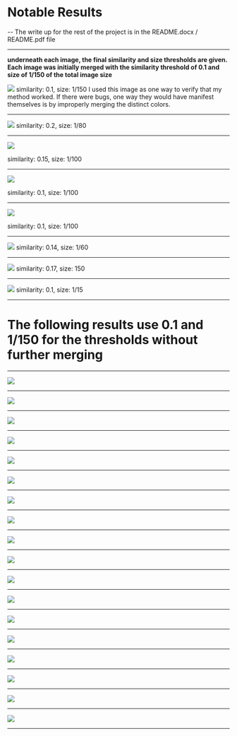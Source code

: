 # Notable Results 
--
The write up for the rest of the project is in the README.docx / README.pdf file

-------
**underneath each image, the final similarity and size thresholds are given. Each image was initially merged with the similarity threshold of 0.1 and size of 1/150 of the total image size**

<img src='./fineTunedResults/colors.tif'>
similarity: 0.1, size: 1/150 I used this image as one way to verify that my method worked. If there were bugs, one way they would have manifest themselves is by improperly merging the distinct colors. 


----
<img src='./fineTunedResults/final_seal.tif'>
similarity: 0.2, size: 1/80

----

<img src='./fineTunedResults/final_mountains.tif'>

similarity: 0.15, size: 1/100

----
<img src='./fineTunedResults/final_tree.tif'>

similarity: 0.1, size: 1/100

----
<img src='./fineTunedResults/final_flowers.tif'>

similarity: 0.1, size: 1/100

----

<img src='./fineTunedResults/final_dolphins.tif'>
similarity: 0.14, size: 1/60

----

<img src='./fineTunedResults/final_moose.tif'>
similarity: 0.17, size: 150

-----

<img src='./fineTunedResults/final_castle.tif'>
similarity: 0.1, size: 1/15

-----
# The following results use 0.1 and 1/150 for the thresholds without further merging

----

<img src='./results3/result_0_10_150th_15.jpg'>

----
<img src='./results3/result_0_10_150th_1.jpg'>

----
<img src='./results3/result_0_10_150th_2.jpg'>

-----
<img src='./results3/result_0_10_150th_3.jpg'>

----
<img src='./results3/result_0_10_150th_4.jpg'>

----
<img src='./results3/result_0_10_150th_5.jpg'>

----
<img src='./results3/result_0_10_150th_6.jpg'>

----
<img src='./results3/result_0_10_150th_8.jpg'>

----
<img src='./results3/result_0_10_150th_9.jpg'>

----
<img src='./results3/result_0_10_150th_10.jpg'>

----
<img src='./results3/result_0_10_150th_11.jpg'>

----
<img src='./results3/result_0_10_150th_12.jpg'>

----
<img src='./results3/result_0_10_150th_13.jpg'>

----
<img src='./results3/result_0_10_150th_16.jpg'>

----
<img src='./results3/result_0_10_150th_15.jpg'>

----
<img src='./results3/result_0_10_150th_21.jpg'>

----
<img src='./results3/result_0_10_150th_18.jpg'>

----
<img src='./results3/result_0_10_150th_20.jpg'>

----
